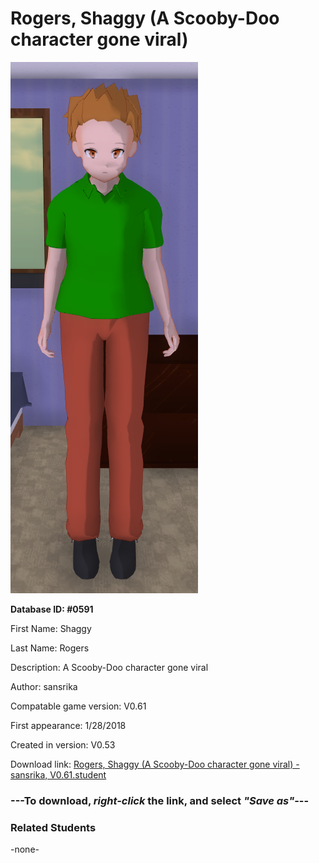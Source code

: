 # Rogers, Shaggy (A Scooby-Doo character gone viral)

<img src="../../Files/Images/Rogers, Shaggy (A Scooby-Doo character gone viral).png" title="Rogers, Shaggy (A Scooby-Doo character gone viral) - sansrika, V0.61">

**Database ID: #0591**

First Name: Shaggy

Last Name: Rogers

Description: A Scooby-Doo character gone viral

Author: sansrika

Compatable game version: V0.61

First appearance: 1/28/2018

Created in version: V0.53

Download link: <a href="https://raw.githubusercontent.com/Arbiter1223/Daigaku-Gurashi-Custom-Students/master/Files/Student%20Files/Rogers%2C%20Shaggy%20(A%20Scooby-Doo%20character%20gone%20viral)%20-%20sansrika%2C%20V0.61.student">Rogers, Shaggy (A Scooby-Doo character gone viral) - sansrika, V0.61.student</a>

### ---**To download, _right-click_ the link, and select _"Save as"_**---

### Related Students

-none-
